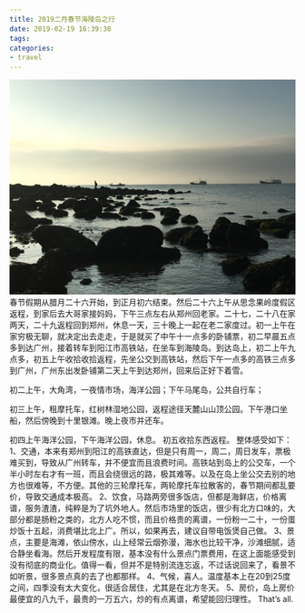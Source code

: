 ```yaml
---
title: 2019二月春节海陵岛之行
date: 2019-02-19 16:39:38
tags:
categories: 
- travel
---
```

![](/images/2.jpg)
春节假期从腊月二十六开始，到正月初六结束。然后二十六上午从思念果岭度假区返程，到家后去大哥家接妈妈，下午三点左右从郑州回老家。二十七，二十八在家两天，二十九返程回到郑州，休息一天，三十晚上一起在老二家度过。初一上午在家穷极无聊，就决定出去走走，于是就买了中午十一点多的卧铺票，初二早晨五点多到达广州，接着转车到阳江市高铁站，在坐车到海陵岛。到达岛上，初二上午九点多，初五上午收拾收拾返程，先坐公交到高铁站，然后下午一点多的高铁三点多到广州，广州东出发卧铺第二天上午到达郑州，回来后正好下着雪。

<!-- more -->


初二上午，大角湾，一夜情市场，海洋公园；下午马尾岛，公共自行车；



初三上午，租摩托车，红树林湿地公园，返程途径天麓山山顶公园。下午港口坐船，然后傍晚到十里银滩。晚上夜市并还车。



初四上午海洋公园，下午海洋公园，休息。
初五收拾东西返程。
整体感受如下：
1、交通，本来有郑州到阳江的高铁直达，但是只有周一，周二，周日发车，票极难买到，导致从广州转车，并不便宜而且浪费时间。高铁站到岛上的公交车，一个半小时左右才有一班，而且会绕很远的路，极其难等。以及在岛上坐公交去别的地方也很难等，不方便。其他的三轮摩托车，两轮摩托车拉散客的，春节期间都乱要价，导致交通成本极高。
2、饮食，马路两旁很多饭店，但都是海鲜店，价格离谱，服务渣渣，纯粹是为了坑外地人。然后市场里的饭店，很少有北方口味的，大部分都是肠粉之类的，北方人吃不惯，而且价格贵的离谱，一份粉一二十，一份蛋炒饭十五起，消费堪比北上广。所以，如果再去，建议自带电饭煲自己做。
3、景点，主要是海滩，依山傍水，山上经常云烟弥漫，海水也比较干净，沙滩细腻，适合静坐看海。然后开发程度有限，基本没有什么景点门票费用，在这上面能感受到没有彻底的商业化。值得一看，但并不是特别流连忘返，不过话说回来了，看景不如听景，很多景点真的去了也都那样。
4、气候，喜人。温度基本上在20到25度之间，四季没有太大变化，很适合居住，尤其是在北方冬天。
5、房价，岛上房价最便宜的八九千，最贵的一万五六，炒的有点离谱，希望能回归理性。
That’s all.